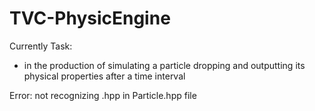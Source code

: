 # TVC-PhysicEngine

Currently Task:
- in the production of simulating a particle dropping and outputting its physical properties after a time interval

Error:
not recognizing .hpp in Particle.hpp file
